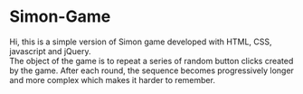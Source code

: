 # Simon-Game
Hi, this is a simple version of Simon game developed with HTML, CSS, javascript and jQuery. 
<br>The object of the game is to repeat a series of random button clicks created by the game. After each round, the sequence becomes progressively longer and more complex which makes it harder to remember.

